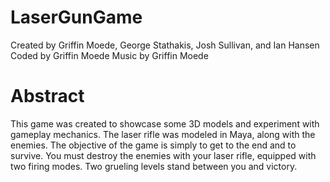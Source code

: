 # LaserGunGame
Created by Griffin Moede, George Stathakis, Josh Sullivan, and Ian Hansen
Coded by Griffin Moede
Music by Griffin Moede

# Abstract
This game was created to showcase some 3D models and experiment with gameplay mechanics. The laser rifle was modeled in Maya, along with the enemies.
The objective of the game is simply to get to the end and to survive. You must destroy the enemies with your laser rifle, equipped with two firing modes.
Two grueling levels stand between you and victory.
